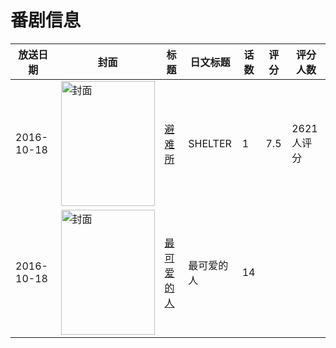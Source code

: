 # 番剧信息

|放送日期|封面|标题|日文标题|话数|评分|评分人数|
|---|---|---|---|---|---|---|
|2016-10-18|<img src="https://lain.bgm.tv/pic/cover/c/a7/39/195249_z2Uuu.jpg" alt="封面" style="width:150px;height:200px;object-fit:cover;">|[避难所](https://bangumi.tv/subject/195249)|SHELTER|1|7.5|2621人评分|
|2016-10-18|<img src="https://lain.bgm.tv/pic/cover/c/e8/c6/474861_0dGp2.jpg" alt="封面" style="width:150px;height:200px;object-fit:cover;">|[最可爱的人](https://bangumi.tv/subject/474861)|最可爱的人|14|||
